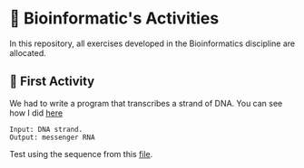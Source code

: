 # :dna: Bioinformatic's Activities
In this repository, all exercises developed in the Bioinformatics discipline are allocated.

## :microscope: First Activity

We had to write a program that transcribes a strand of DNA. You can see how I did [here](https://github.com/manassesss/bioinformatic/blob/main/Activity-01/main.py)
```
Input: DNA strand.
Output: messenger RNA
````
Test using the sequence from this [file](https://github.com/manassesss/bioinformatic/blob/main/Activity-01/TRANSCRICAO.sequenciasDNA.xlsx).

